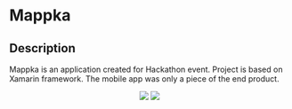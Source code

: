 # Mappka
## Description
Mappka is an application created for Hackathon event. Project is based on Xamarin framework. 
The mobile app was only a piece of the end product.

<p align="center">
  <img src="https://cdn.discordapp.com/attachments/590317458754109441/592425369253183499/day.png">
  <img src="https://cdn.discordapp.com/attachments/590317458754109441/593777842605522955/8.png">
</p>
